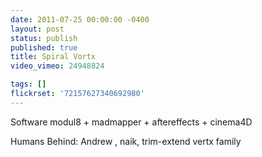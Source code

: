 ```yaml
---
date: 2011-07-25 00:00:00 -0400
layout: post
status: publish
published: true
title: Spiral Vortx
video_vimeo: 24948824

tags: []
flickrset: '72157627340692980'
---
```




Software modul8 + madmapper + aftereffects + cinema4D

Humans Behind:
Andrew , naik, trim-extend
vertx family
